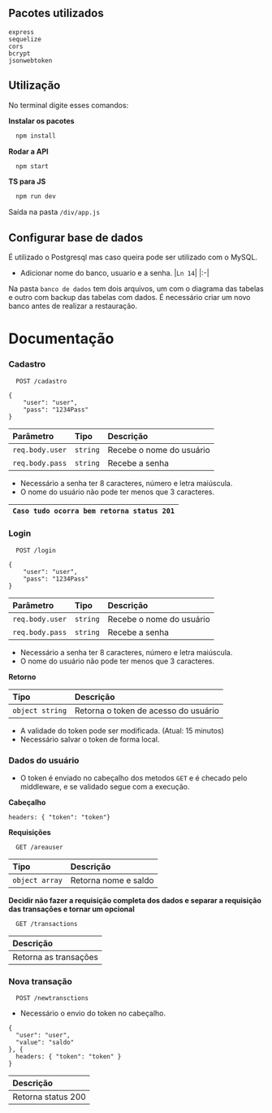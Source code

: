 
## Pacotes utilizados

```
express
sequelize
cors
bcrypt
jsonwebtoken
```

## Utilização

No terminal digite esses comandos:

**Instalar os pacotes**
```bash
  npm install
```

**Rodar a API**
```bash
  npm start
```

**TS para JS**
```bash
  npm run dev
```
Saída na pasta `/div/app.js`

## Configurar base de dados

É utilizado o Postgresql mas caso queira pode ser utilizado com o MySQL.

* Adicionar nome do banco, usuario e a senha.
|`Ln 14`|
|:-|

Na pasta `banco de dados` tem dois arquivos, um com o diagrama das tabelas e outro com backup das tabelas com dados. É necessário criar um novo banco antes de realizar a restauração.
# Documentação

### Cadastro

```http
  POST /cadastro
```

```
{
    "user": "user",
    "pass": "1234Pass"
}
```

| Parâmetro   | Tipo       | Descrição                           |
| :---------- | :--------- | :---------------------------------- |
| `req.body.user` | `string` | Recebe o nome do usuário |
| `req.body.pass` | `string` | Recebe a senha |

* Necessário a senha ter 8 caracteres, número e letra maiúscula.
* O nome do usuário não pode ter menos que 3 caracteres.

| `Caso tudo ocorra bem retorna status 201` |
| :-|

### Login

```http
  POST /login
```

```
{
    "user": "user",
    "pass": "1234Pass"
}
```

| Parâmetro   | Tipo       | Descrição                           |
| :---------- | :--------- | :---------------------------------- |
| `req.body.user` | `string` | Recebe o nome do usuário |
| `req.body.pass` | `string` | Recebe a senha |

* Necessário a senha ter 8 caracteres, número e letra maiúscula.
* O nome do usuário não pode ter menos que 3 caracteres.

**Retorno**

| Tipo | Descrição |
| :--- | :-------- |
| `object string` | Retorna o token de acesso do usuário |

* A validade do token pode ser modificada. (Atual: 15 minutos)
* Necessário salvar o token de forma local.

### Dados do usuário

* O token é enviado no cabeçalho dos metodos `GET` e é checado pelo middleware, e se validado segue com a execução.

**Cabeçalho**
```
headers: { "token": "token"}
```

**Requisições**

```http
  GET /areauser
```

| Tipo | Descrição |
| :--- | :-------- |
| `object array` | Retorna nome e saldo |

**Decidir não fazer a requisição completa dos dados e separar a requisição das transações e tornar um opcional**

```http
  GET /transactions
```

| Descrição |
| :-------- |
| Retorna as transações |

### Nova transação

```http
  POST /newtransctions
```

* Necessário o envio do token no cabeçalho.

```
{
  "user": "user",
  "value": "saldo"
}, {
  headers: { "token": "token" }
}
```

| Descrição |
| :-------- |
| Retorna status 200 |